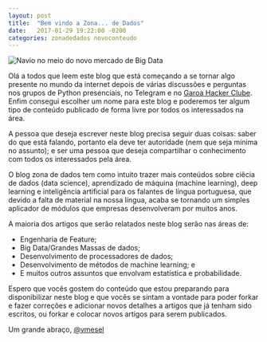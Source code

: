 ```yaml
---
layout: post
title:  "Bem vindo a Zona... de Dados"
date:   2017-01-29 19:22:00 -0200
categories: zonadedados novoconteudo
---
```


![Navio no meio do novo mercado de Big Data](https://media.licdn.com/mpr/mpr/p/4/005/072/006/34c6395.jpg  "Navio no meio do novo mercado de Big Data")

Olá a todos que leem este blog que está começando a se tornar algo presente no mundo da internet depois de várias discussões e perguntas nos grupos de Python presenciais, no Telegram e no [Garoa Hacker Clube](https://garoa.net.br/wiki/P%C3%A1gina_principal). Enfim consegui escolher um nome para este blog e poderemos ter algum tipo de conteúdo publicado de forma livre por todos os interessados na área.

A pessoa que deseja escrever neste blog precisa seguir duas coisas: saber do que está falando, portanto ela deve ter autoridade (nem que seja mínima no assunto); e ser uma pessoa que deseja compartilhar o conhecimento com todos os interessados pela área.

O blog zona de dados tem como intuito trazer mais conteúdos sobre ciêcia de dados (data science), aprendizado de máquina (machine learning), deep learning e inteligência artificial para os falantes de língua portuguesa, que devido a falta de material na nossa língua, acaba se tornando um simples aplicador de módulos que empresas desenvolveram por muitos anos.

A maioria dos artigos que serão relatados neste blog serão nas áreas de:

- Engenharia de Feature;
- Big Data/Grandes Massas de dados;
- Desenvolvimento de processadores de dados;
- Desenvolvimento de métodos de machine learning; e
- E muitos outros assuntos que envolvam estatística e probabilidade.



Espero que vocês gostem do conteúdo que estou preparando para disponibilizar neste blog e que vocês se sintam a vontade para poder forkar e fazer correções e adicionar novos detalhes a artigos que já tenham sido escritos, ou forkar e colocar novos artigos para serem publicados.

Um grande abraço, [@vmesel](http://www.twitter.com/vmesel)
